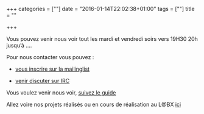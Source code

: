 +++
categories = [""]
date = "2016-01-14T22:02:38+01:00"
tags = [""]
title = ""

+++

Vous pouvez venir nous voir tout les mardi et vendredi soirs vers 19H30 20h jusqu’à ….

Pour nous contacter vous pouvez :
  
* <a title="mailing" href="http://labx.fr/mailman/listinfo/mailing" target="_blank">vous inscrire sur la mailinglist</a>
  
* <a title="IRC" href="https://kiwiirc.com/client/irc.freenode.net/?nick=We_Make_SSL|?&theme=cli#labx" target="_blank">venir discuter sur IRC </a>

Vous voulez venir nous voir, [suivez le guide][1]

Allez voire nos projets réalisés ou en cours de réalisation au L@BX [ici][2]

&nbsp;

 [1]: ../nous_trouver "nous trouver"
 [2]: ../../categories/projets "projets"

